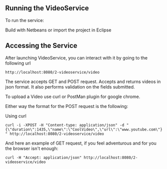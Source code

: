 ## Running the VideoService ##

To run the service:

Build with Netbeans or import the project in Eclipse


## Accessing the Service

After launching VideoService, you can interact with it by going to the following url

`http://localhost:8080/2-videoservice/video`

The service accepts GET and POST request.
Accepts and returns videos in json format.
It also performs validation on the fields submitted.

To upload a Video use curl or PostMan plugin for google chrome.

Either way the format for the POST request is the following:

Using curl

`curl -i -XPOST -H "Content-type: application/json" -d "{\"duration\":1435,\"name\":\"CoolVideo\",\"url\":\"www.youtube.com\"}" http://localhost:8080/2-videoservice/video`

And here an example of GET request, if you feel adventurous and for you the browser isn't enough:


`curl -H "Accept: application/json" http://localhost:8080/2-videoservice/video`


